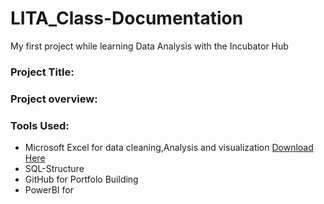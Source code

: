# LITA_Class-Documentation
My first project while learning Data Analysis with the Incubator Hub

### Project Title:

### Project overview:

### Tools Used:
- Microsoft Excel for data cleaning,Analysis and visualization [Download Here](https//www.microsoft.com)
- SQL-Structure
- GitHub for Portfolo Building
- PowerBI for

